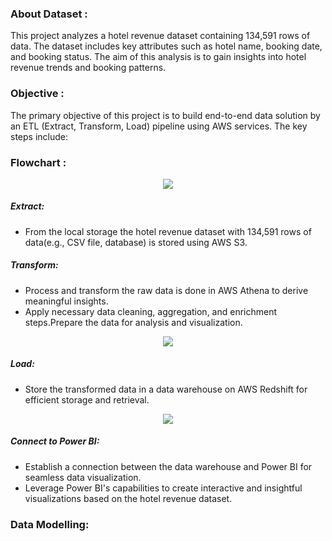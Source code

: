 ### About Dataset :
This project analyzes a hotel revenue dataset containing 134,591 rows of data. The dataset includes key attributes such as hotel name, booking date, and booking status. The aim of this analysis is to gain insights into hotel revenue trends and booking patterns.

### Objective :
The primary objective of this project is to build end-to-end data solution by an ETL (Extract, Transform, Load) pipeline using AWS services. The key steps include:
### Flowchart :

<p align="center"><img src='https://i.postimg.cc/qM7M4Kg2/Flowchart.png'><p align="center">

##### Extract:
- From the local storage the hotel revenue dataset with 134,591 rows of data(e.g., CSV file, database) is stored using AWS S3.
##### Transform:
- Process and transform the raw data is done in AWS Athena to derive meaningful insights.
- Apply necessary data cleaning, aggregation, and enrichment steps.Prepare the data for analysis and visualization.

<p align="center"><img src='https://i.postimg.cc/N0v3fyQg/Athena-Transform.png'><p align="center">

##### Load:
- Store the transformed data in a data warehouse on AWS Redshift for efficient storage and retrieval.

<p align="center"><img src='https://i.postimg.cc/sgjnnpfG/Redshift-Analytics.png'><p align="center">

##### Connect to Power BI:
- Establish a connection between the data warehouse and Power BI for seamless data visualization.
- Leverage Power BI's capabilities to create interactive and insightful visualizations based on the hotel revenue dataset.





### Data Modelling:


  
